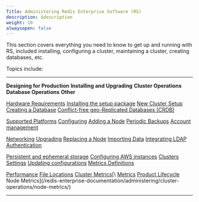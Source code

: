 ```yaml
---
Title: Administering Redis Enterprise Software (RS)
description: $description
weight: 10
alwaysopen: false
---
```

This section covers everything you need to know to get up and running
with RS, included installing, configuring a cluster, maintaining a
cluster, creating databases, etc.

Topics include:

  -------------------------------------------------------------------------------------------------------------------------------------- ---------------------------------------------------------------------------------------------------------------------------- ---------------------------------------------------------------------------------------------------------- ----------------------------------------------------------------------------------------------------------------------- --------------------------------------------------------------------------------------------------------------------------------
  **Designing for Production**                                                                                                           **Installing and Upgrading**                                                                                                 **Cluster Operations**                                                                                     **Database Operations**                                                                                                 **Other**

  [Hardware Requirements](/redis-enterprise-documentation/administering/designing-production/hardware-requirements/)                     [Installing the setup package](/redis-enterprise-documentation/administering/installing-upgrading/downloading-installing/)   [New Cluster Setup](/redis-enterprise-documentation/administering/cluster-operations/new-cluster-setup/)   [Creating a Database](/redis-enterprise-documentation/administering/database-operations/creating-database/)             [Conflict-free geo-Replicated Databases (CRDB)](/redis-enterprise-documentation/administering/intercluster-replication/crdbs/)

  [Supported Platforms](/redis-enterprise-documentation/administering/designing-production/supported-platforms/)                         [Configuring](/redis-enterprise-documentation/administering/installing-upgrading/configuring/)                               [Adding a Node](/redis-enterprise-documentation/administering/cluster-operations/adding-node/)             [Periodic Backups](/redis-enterprise-documentation/administering/database-operations/database-backup/)                  [Account management](/redis-enterprise-documentation/administering/security/account-management/)

  [Networking](/redis-enterprise-documentation/administering/designing-production/networking/)                                           [Upgrading](/redis-enterprise-documentation/administering/installing-upgrading/upgrading/)                                   [Replacing a Node](/redis-enterprise-documentation/administering/cluster-operations/replacing-node/)       [Importing Data](/redis-enterprise-documentation/administering/database-operations/importing-data/)                     [Integrating LDAP Authentication](/redis-enterprise-documentation/administering/security/ldap-integration/)

  [Persistent and ephemeral storage](/redis-enterprise-documentation/administering/designing-production/persistent-ephemeral-storage/)   [Configuring AWS instances](/redis-enterprise-documentation/administering/installing-upgrading/configuring-aws-instances/)   [Clusters Settings](/redis-enterprise-documentation/administering/cluster-operations/settings/)            [Updating configurations](/redis-enterprise-documentation/administering/database-operations/updating-configurations/)   [Metrics Definitions](/redis-enterprise-documentation/administering/monitoring-metrics/definitions/)

  [Performance](/redis-enterprise-documentation/administering/designing-production/performance/)                                         [File Locations](/redis-enterprise-documentation/administering/installing-upgrading/file-locations/)                         [Cluster Metrics](/redis-enterprise-documentation/administering/cluster-operations/cluster-metrics/)[\     [Metrics](/redis-enterprise-documentation/administering/database-operations/metrics/)                                   [Product Lifecycle](/redis-enterprise-documentation/administering/product-lifecycle/)
                                                                                                                                                                                                                                                                      Node Metrics](/redis-enterprise-documentation/administering/cluster-operations/node-metrics/)                                                                                                                                      
  -------------------------------------------------------------------------------------------------------------------------------------- ---------------------------------------------------------------------------------------------------------------------------- ---------------------------------------------------------------------------------------------------------- ----------------------------------------------------------------------------------------------------------------------- --------------------------------------------------------------------------------------------------------------------------------

